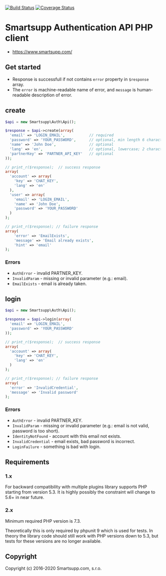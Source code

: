 [![Build Status](https://travis-ci.org/smartsupp/php-auth-client.svg)](https://travis-ci.org/smartsupp/php-auth-client)
[![Coverage Status](https://coveralls.io/repos/github/smartsupp/php-auth-client/badge.svg?branch=master)](https://coveralls.io/github/smartsupp/php-auth-client?branch=master)

# Smartsupp Authentication API PHP client

* https://www.smartsupp.com/

## Get started

- Response is successfull if not contains `error` property in `$response` array.
- The `error` is machine-readable name of error, and `message` is human-readable description of error.

## create

```php
$api = new Smartsupp\Auth\Api();

$response = $api->create(array(
  'email' => 'LOGIN_EMAIL',           // required
  'password' => 'YOUR_PASSWORD',      // optional, min length 6 characters
  'name' => 'John Doe',               // optional
  'lang' => 'en',                     // optional, lowercase; 2 characters
  'partnerKey' => 'PARTNER_API_KEY'   // optional
));

// print_r($response);  // success response
array(
  'account' => array(
    'key' => 'CHAT_KEY',
    'lang' => 'en'
  ),
  'user' => array(
    'email' => 'LOGIN_EMAIL',
    'name' => 'John Doe',
    'password' => 'YOUR_PASSWORD'
  )
);

// print_r($response); // failure response
array(
    'error' => 'EmailExists',
    'message' => 'Email already exists',
    'hint' => 'email'
);
```

### Errors

- `AuthError` - invalid PARTNER_KEY.
- `InvalidParam` - missing or invalid parameter (e.g.: email).
- `EmailExists` - email is already taken.


## login

```php
$api = new Smartsupp\Auth\Api();

$response = $api->login(array(
  'email' => 'LOGIN_EMAIL',
  'password' => 'YOUR_PASSWORD'
));

// print_r($response);  // success response
array(
  'account' => array(
    'key' => 'CHAT_KEY',
    'lang' => 'en'
  )
);

// print_r($response); // failure response
array(
  'error' => 'InvalidCredential',
  'message' => 'Invalid password'
);
```

### Errors

- `AuthError` - invalid PARTNER_KEY.
- `InvalidParam` - missing or invalid parameter (e.g.: email is not valid, password is too short).
- `IdentityNotFound` - account with this email not exists.
- `InvalidCredential` - email exists, bad password is incorrect.
- `LoginFailure` - something is bad with login.

## Requirements

### 1.x
For backward compatibility with multiple plugins library supports PHP starting from version 5.3. It is highly possibly the constraint will change to 5.6+ in near future.

### 2.x
Minimum required PHP version is 7.3.

Theoretically this is only required by phpunit 9 which is used for tests.
In theory the library code should still work with PHP versions down to 5.3,
but tests for these versions are no longer available.

## Copyright

Copyright (c) 2016-2020 Smartsupp.com, s.r.o.
